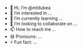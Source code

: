 - 👋 Hi, I’m @mtdubea
- 👀 I’m interested in ...
- 🌱 I’m currently learning ...
- 💞️ I’m looking to collaborate on ...
- 📫 How to reach me ...
- 😄 Pronouns: ...
- ⚡ Fun fact: ...

<!---
mtdubea/mtdubea is a ✨ special ✨ repository because its `README.md` (this file) appears on your GitHub profile.
You can click the Preview link to take a look at your changes.
--->
